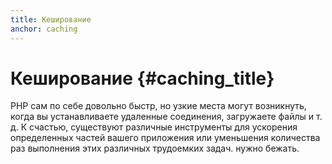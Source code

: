 ```yaml
---
title: Кеширование
anchor: caching
---
```


# Кеширование {#caching_title}

PHP сам по себе довольно быстр, но узкие места могут возникнуть, когда вы устанавливаете удаленные соединения, загружаете
файлы и т. д. К счастью, существуют различные инструменты для ускорения определенных частей вашего приложения или
уменьшения количества раз выполнения этих различных трудоемких задач. нужно бежать.
